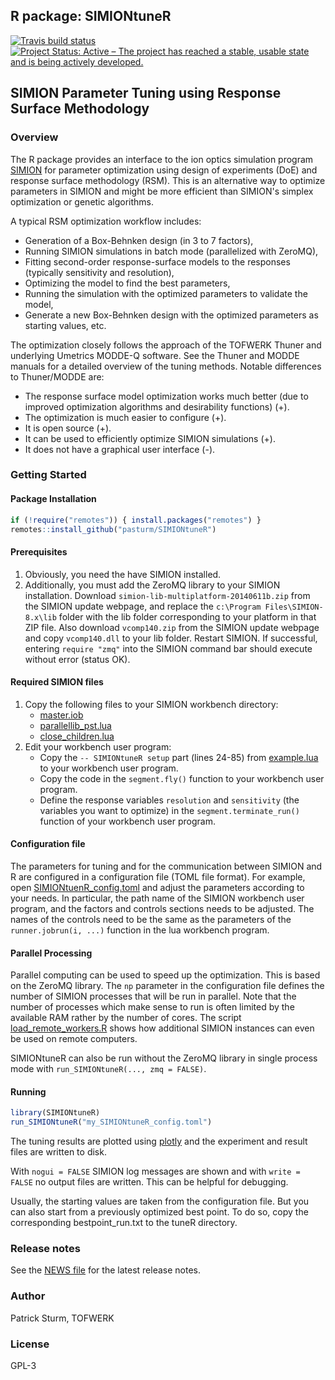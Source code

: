 ## R package: SIMIONtuneR
[![Travis build status](https://travis-ci.org/pasturm/SIMIONtuneR.svg?branch=master)](https://travis-ci.org/pasturm/SIMIONtuneR)
[![Project Status: Active – The project has reached a stable, usable state and is being actively developed.](https://www.repostatus.org/badges/latest/active.svg)](https://www.repostatus.org/#active)

## SIMION Parameter Tuning using Response Surface Methodology

### Overview

The R package provides an interface to the ion optics simulation program 
[SIMION](http://simion.com/) for parameter optimization using design of 
experiments (DoE) and response surface methodology (RSM). This is an alternative 
way to optimize parameters in SIMION and might be more efficient than SIMION's 
simplex optimization or genetic algorithms. 

A typical RSM optimization workflow includes:

* Generation of a Box-Behnken design (in 3 to 7 factors), 
* Running SIMION simulations in batch mode (parallelized with ZeroMQ),
* Fitting second-order response-surface models to the responses (typically 
sensitivity and resolution),
* Optimizing the model to find the best parameters,
* Running the simulation with the optimized parameters to validate the model,
* Generate a new Box-Behnken design with the optimized parameters as starting 
values, etc.

The optimization closely follows the approach of the TOFWERK Thuner and 
underlying Umetrics MODDE-Q software. See the Thuner and MODDE manuals for a 
detailed overview of the tuning methods. Notable differences to Thuner/MODDE are:

* The response surface model optimization works much better (due to improved 
optimization algorithms and desirability functions) (+).
* The optimization is much easier to configure (+). 
* It is open source (+). 
* It can be used to efficiently optimize SIMION simulations (+).
* It does not have a graphical user interface (-). 

### Getting Started

#### Package Installation
```r
if (!require("remotes")) { install.packages("remotes") }
remotes::install_github("pasturm/SIMIONtuneR")
```

#### Prerequisites

1.   Obviously, you need the have SIMION installed.
1.   Additionally, you must add the ZeroMQ library to your SIMION installation.
Download `simion-lib-multiplatform-20140611b.zip` from the SIMION update webpage, 
and replace the `c:\Program Files\SIMION-8.x\lib` folder with the lib folder 
corresponding to your platform in that ZIP file. Also download `vcomp140.zip` 
from the SIMION update webpage and copy `vcomp140.dll` to your lib folder. 
Restart SIMION. If successful, entering `require "zmq"` into the SIMION command 
bar should execute without error (status OK). 

#### Required SIMION files

1.  Copy the following files to your SIMION workbench directory:
    *   [master.iob](https://github.com/pasturm/SIMIONtuneR/blob/master/tools/master.iob) 
    *   [parallellib_pst.lua](https://github.com/pasturm/SIMIONtuneR/blob/master/tools/parallellib_pst.lua)  
    *   [close_children.lua](https://github.com/pasturm/SIMIONtuneR/blob/master/tools/close_children.lua)  
1.  Edit your workbench user program:
    *   Copy the `-- SIMIONtuneR setup` part (lines 24-85) from 
[example.lua](https://github.com/pasturm/SIMIONtuneR/blob/master/tools/example.lua) 
to your workbench user program.
    *   Copy the code in the `segment.fly()` function to your workbench user program.
    *   Define the response variables `resolution` and `sensitivity` 
        (the variables you want to optimize) in the `segment.terminate_run()` 
        function of your workbench user program. 
    
#### Configuration file

The parameters for tuning and for the communication between SIMION and R are 
configured in a configuration file (TOML file format).
For example, open [SIMIONtuenR_config.toml](https://github.com/pasturm/SIMIONtuneR/blob/master/inst/SIMIONtuneR_config.toml) and adjust the parameters according to your needs. In particular, the path name of the SIMION
workbench user program, and the factors and controls sections needs to be adjusted.
The names of the controls need to be the same as the parameters of the
`runner.jobrun(i, ...)` function in the lua workbench program.

#### Parallel Processing

Parallel computing can be used to speed up the optimization. This is based on 
the ZeroMQ library. The `np` parameter in the configuration file defines the 
number of SIMION processes that will be run in parallel. Note that the number of
processes which make sense to run is often limited by the available RAM rather
by the number of cores. The script [load_remote_workers.R](https://github.com/pasturm/SIMIONtuneR/blob/master/tools/load_remote_workers.R)
shows how additional SIMION instances can even be used on remote computers.

SIMIONtuneR can also be run without the ZeroMQ library in single process mode
with `run_SIMIONtuneR(..., zmq = FALSE)`.

#### Running

```r
library(SIMIONtuneR)
run_SIMIONtuneR("my_SIMIONtuneR_config.toml")
```

The tuning results are plotted using [plotly](https://plotly.com/r/) and the 
experiment and result files are written to disk.

With `nogui = FALSE` SIMION log messages are shown and with `write = FALSE` no 
output files are written. This can be helpful for debugging.

Usually, the starting values are taken from the configuration file. But you can 
also start from a previously optimized best point. To do so, copy the 
corresponding bestpoint_run.txt to the tuneR directory.

### Release notes
See the [NEWS file](https://github.com/pasturm/SIMIONtuneR/blob/master/NEWS.md) for the latest release notes.
    
### Author
Patrick Sturm, TOFWERK

### License
GPL-3
